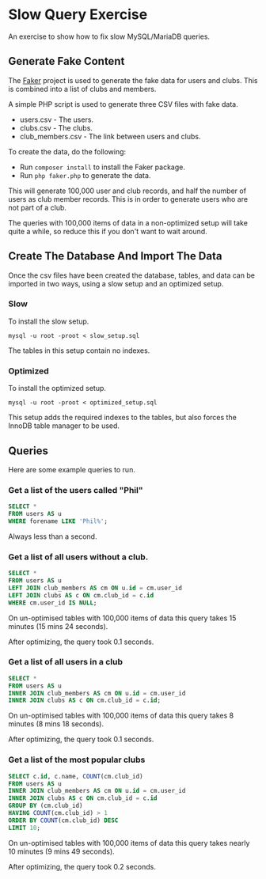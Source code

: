 # Slow Query Exercise

An exercise to show how to fix slow MySQL/MariaDB queries.

## Generate Fake Content

The [Faker](https://fakerphp.github.io/) project is used to generate the fake
data for users and clubs. This is combined into a list of clubs and members.

A simple PHP script is used to generate three CSV files with fake data.

- users.csv - The users.
- clubs.csv - The clubs.
- club_members.csv - The link between users and clubs.

To create the data, do the following:
- Run `composer install` to install the Faker package.
- Run `php faker.php` to generate the data.

This will generate 100,000 user and club records, and half the number of users
as club member records. This is in order to generate users who are not part of
a club.

The queries with 100,000 items of data in a non-optimized setup will take quite
a while, so reduce this if you don't want to wait around.

## Create The Database And Import The Data

Once the csv files have been created the database, tables, and data can be
imported in two ways, using a slow setup and an optimized setup.

### Slow

To install the slow setup.

```
mysql -u root -proot < slow_setup.sql
```

The tables in this setup contain no indexes.

### Optimized

To install the optimized setup.

```
mysql -u root -proot < optimized_setup.sql
```

This setup adds the required indexes to the tables, but also forces the InnoDB
table manager to be used.

## Queries

Here are some example queries to run.

### Get a list of the users called "Phil"

```sql
SELECT *
FROM users AS u
WHERE forename LIKE 'Phil%';
```

Always less than a second.

### Get a list of all users without a club.

```sql
SELECT *
FROM users AS u
LEFT JOIN club_members AS cm ON u.id = cm.user_id
LEFT JOIN clubs AS c ON cm.club_id = c.id
WHERE cm.user_id IS NULL;
```

On un-optimised tables with 100,000 items of data this query takes 15 minutes
(15 mins 24 seconds).

After optimizing, the query took 0.1 seconds.

### Get a list of all users in a club

```sql
SELECT *
FROM users AS u
INNER JOIN club_members AS cm ON u.id = cm.user_id
INNER JOIN clubs AS c ON cm.club_id = c.id;
```

On un-optimised tables with 100,000 items of data this query takes 8 minutes
(8 mins 18 seconds).

After optimizing, the query took 0.1 seconds.

### Get a list of the most popular clubs

```sql
SELECT c.id, c.name, COUNT(cm.club_id)
FROM users AS u
INNER JOIN club_members AS cm ON u.id = cm.user_id
INNER JOIN clubs AS c ON cm.club_id = c.id
GROUP BY (cm.club_id)
HAVING COUNT(cm.club_id) > 1
ORDER BY COUNT(cm.club_id) DESC
LIMIT 10;
```

On un-optimised tables with 100,000 items of data this query takes nearly 10
minutes (9 mins 49 seconds).

After optimizing, the query took 0.2 seconds.
